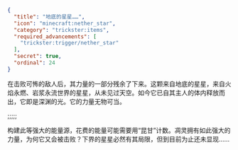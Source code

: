 ```json
{
  "title": "地底的星星……",
  "icon": "minecraft:nether_star",
  "category": "trickster:items",
  "required_advancements": [
    "trickster:trigger/nether_star"
  ],
  "secret": true,
  "ordinal": 24
}
```

在击败可怖的敌人后，其力量的一部分残余了下来。这颗来自地底的星星，来自火焰永燃、岩浆永流世界的星星，从未见过天空。如今它已自其主人的体内释放而出，它即是深渊的光。它的力量无物可当。

;;;;;

构建此等强大的能量源，花费的能量可能需要用“昆甘”计数。凋灵拥有如此强大的力量，为何它又会被击败？下界的星星必然有其局限，但到目前为止还未显现……